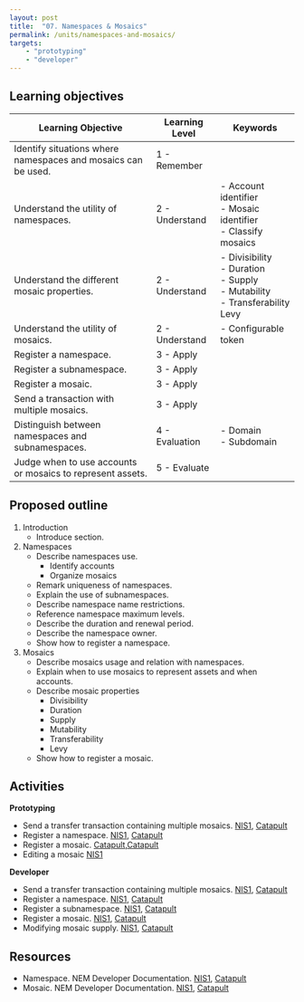 ```yaml
---
layout: post
title:  "07. Namespaces & Mosaics"
permalink: /units/namespaces-and-mosaics/
targets: 
    - "prototyping"
    - "developer"
---
```


## Learning objectives

| Learning Objective | Learning Level | Keywords |
| --- | --- | --- |
| Identify situations where namespaces and mosaics can be used. | 1 - Remember | |
| Understand the utility of namespaces. | 2 - Understand | - Account identifier <br> - Mosaic identifier <br> - Classify mosaics |
|  Understand the different mosaic properties. |  2 - Understand | - Divisibility <br> - Duration <br> - Supply <br> - Mutability <br> - Transferability <br> Levy |
| Understand the utility of mosaics. |  2 - Understand | - Configurable token |
| Register a namespace. | 3 - Apply | |
| Register a subnamespace. | 3 - Apply | |
| Register a mosaic. | 3 - Apply | |
| Send a transaction with multiple mosaics. | 3 - Apply | |
| Distinguish between namespaces and subnamespaces. | 4 - Evaluation | - Domain <br>  - Subdomain |
| Judge when to use accounts or mosaics to represent assets. | 5 - Evaluate | |

## Proposed outline

1. Introduction
    * Introduce section.
2. Namespaces
    * Describe namespaces use.
        - Identify accounts
        - Organize mosaics
    * Remark uniqueness of namespaces.
    * Explain the use of subnamespaces.
    * Describe namespace name restrictions.
    * Reference namespace maximum levels.
    * Describe the duration and renewal period.
    * Describe the namespace owner.
    * Show how to register a namespace.
3. Mosaics
    * Describe mosaics usage and relation with namespaces.
    * Explain when to use mosaics to represent assets and when accounts.
    * Describe mosaic properties
        - Divisibility
        - Duration
        - Supply
        - Mutability
        - Transferability
        - Levy
    * Show how to register a mosaic.


## Activities

**Prototyping**                                                                                                                                                                                                                                                       
* Send a transfer transaction containing multiple mosaics. [NIS1](http://docs.nem.io/en/nanowallet/mosaics/send-mosaic-asset), [Catapult](https://flows.nodered.org/flow/3d87669bfc71e99f29f5ad82ba2a402e)
* Register a namespace. [NIS1](http://docs.nem.io/en/nanowallet/namespaces), [Catapult](https://flows.nodered.org/flow/3d87669bfc71e99f29f5ad82ba2a402e)
* Register a mosaic. [Catapult](http://docs.nem.io/en/nanowallet/mosaics/create-mosaic-asset),[Catapult](https://flows.nodered.org/flow/04a643b66a8e0daa1e12fa61e3b36b7c)
* Editing a mosaic [NIS1](http://docs.nem.io/en/nanowallet/mosaics/edit-mosaic-asset)

**Developer**                                                                                                                                                                                                                                                         
* Send a transfer transaction containing multiple mosaics. [NIS1](https://nemproject.github.io/nem-library-docs/guide/transaction/#how-to-create-a-transfer-transaction-with-mosaics), 
[Catapult](https://nemtech.github.io/guides/transaction/sending-a-transfer-transaction.html)
* Register a namespace. [NIS1](https://nemproject.github.io/nem-library-docs/guide/namespace/#how-to-create-a-namespace), [Catapult](https://nemtech.github.io/guides/namespace/registering-a-namespace.html)
* Register a subnamespace. [NIS1](https://nemproject.github.io/nem-library-docs/guide/namespace/#how-to-create-a-sub-namespace),                                  [Catapult](https://nemtech.github.io/guides/namespace/registering-a-subnamespace.html)
* Register a mosaic. [NIS1](https://nemproject.github.io/nem-library-docs/guide/mosaic/), [Catapult](https://nemtech.github.io/guides/mosaic/creating-a-mosaic.html)
* Modifying mosaic supply. [NIS1](https://nemproject.github.io/nem-library-docs/guide/mosaic/), [Catapult](https://nemtech.github.io/guides/mosaic/modifying-mosaic-supply.html)

## Resources

* Namespace. NEM Developer Documentation. [NIS1](http://docs.nem.io/en/gen-info/namespaces), [Catapult](https://nemtech.github.io/concepts/namespace.html)
* Mosaic. NEM Developer Documentation. [NIS1](http://docs.nem.io/en/gen-info/namespaces), [Catapult](https://nemtech.github.io/concepts/mosaic.html)